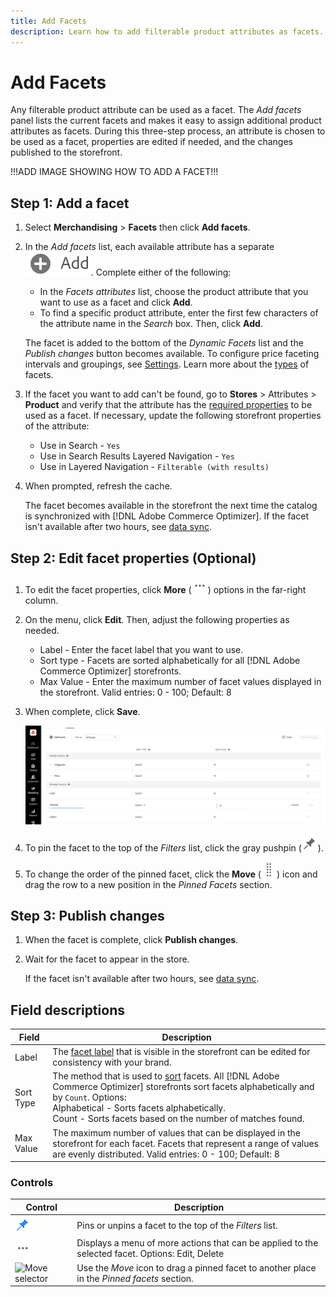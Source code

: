 ```yaml
---
title: Add Facets
description: Learn how to add filterable product attributes as facets.
---
```

# Add Facets

Any filterable product attribute can be used as a facet. The *Add facets* panel lists the current facets and makes it easy to assign additional product attributes as facets. During this three-step process, an attribute is chosen to be used as a facet, properties are edited if needed, and the changes published to the storefront.

!!!ADD IMAGE SHOWING HOW TO ADD A FACET!!!

## Step 1: Add a facet

1. Select **Merchandising** > **Facets** then click **Add facets**.
1. In the *Add facets* list, each available attribute has a separate ![Add button](../../assets/btn-add.png). Complete either of the following:

     * In the *Facets attributes* list, choose the product attribute that you want to use as a facet and click **Add**.
     * To find a specific product attribute, enter the first few characters of the attribute name in the *Search* box. Then, click **Add**.
     
      The facet is added to the bottom of the *Dynamic Facets* list and the *Publish changes* button becomes available.
      To configure price faceting intervals and groupings, see [Settings](../../settings.md). Learn more about the [types](type.md) of facets.

1. If the facet you want to add can't be found, go to **Stores** > Attributes > **Product** and verify that the attribute has the [required properties](overview.md#facets-requirements) to be used as a facet. If necessary, update the following storefront properties of the attribute:

     * Use in Search - `Yes`
     * Use in Search Results Layered Navigation - `Yes`
     * Use in Layered Navigation - `Filterable (with results)`

1. When prompted, refresh the cache.

   The facet becomes available in the storefront the next time the catalog is synchronized with [!DNL Adobe Commerce Optimizer]. If the facet isn't available after two hours, see [data sync](../../setup/data-sync.md).

## Step 2: Edit facet properties (Optional)

1. To edit the facet properties, click **More** (![More selector](../../assets/btn-more.png)) options in the far-right column.
1. On the menu, click **Edit**. Then, adjust the following properties as needed.

     * Label - Enter the facet label that you want to use.
     * Sort type - Facets are sorted alphabetically for all [!DNL Adobe Commerce Optimizer] storefronts.
     * Max Value - Enter the maximum number of facet values displayed in the storefront. Valid entries: 0 - 100; Default: 8

1. When complete, click **Save**.

   ![Edit Facets](../../assets/facet-edit.png)

1. To pin the facet to the top of the *Filters* list, click the gray pushpin (![Pin selector](../../assets/btn-pin-gray.png)).
1. To change the order of the pinned facet, click the **Move** (![Move selector](../../assets/btn-move.png)) icon and drag the row to a new position in the *Pinned Facets* section.

## Step 3: Publish changes

1. When the facet is complete, click **Publish changes**.
1. Wait for the facet to appear in the store.

   If the facet isn't available after two hours, see [data sync](../../setup/data-sync.md).

## Field descriptions

| Field | Description |
|--- |--- |
| Label | The [facet label](type.md) that is visible in the storefront can be edited for consistency with your brand. |
| Sort Type | The method that is used to [sort](type.md) facets. All [!DNL Adobe Commerce Optimizer] storefronts sort facets  alphabetically and by `Count`. Options:<br />Alphabetical - Sorts facets alphabetically.<br />Count - Sorts facets based on the number of matches found. |
| Max Value | The maximum number of values that can be displayed in the storefront for each facet. Facets that represent a range of values are evenly distributed. Valid entries: 0 - 100; Default: 8 |

### Controls

| Control | Description |
|--- |--- |
| ![Pin selector](../../assets/btn-pin-blue.png) | Pins or unpins a facet to the top of the *Filters* list. |
| ![More selector](../../assets/btn-more.png) | Displays a menu of more actions that can be applied to the selected facet. Options: Edit, Delete |
| ![Move selector](a../../ssets/btn-move.png) | Use the *Move* icon to drag a pinned facet to another place in the *Pinned facets* section. |
